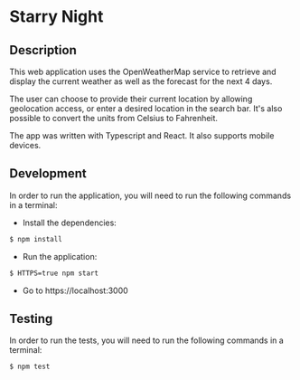 # Starry Night
## Description
This web application uses the OpenWeatherMap service to retrieve and display the current weather as well as the forecast for the next 4 days.

The user can choose to provide their current location by allowing geolocation access, or enter a desired location in the search bar. It's also possible to convert the units from Celsius to Fahrenheit.

The app was written with Typescript and React. It also supports mobile devices.

## Development

In order to run the application, you will need to run the following commands in a terminal:
- Install the dependencies:
```bash
$ npm install
```
- Run the application:
```bash
$ HTTPS=true npm start
```
- Go to https://localhost:3000

## Testing

In order to run the tests, you will need to run the following commands in a terminal:
```bash
$ npm test
```
